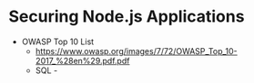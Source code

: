 # Securing Node.js Applications

* OWASP Top 10 List
  * https://www.owasp.org/images/7/72/OWASP_Top_10-2017_%28en%29.pdf.pdf
  * SQL - 